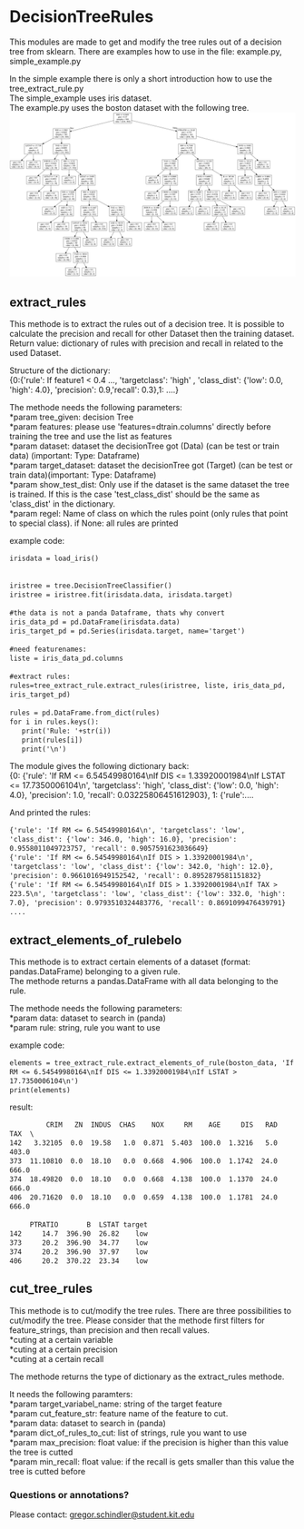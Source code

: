 # DecisionTreeRules
This modules are made to get and modify the tree rules out of a decision tree from sklearn.
There are examples how to use in the file: example.py, simple_example.py  

In the simple example there is only a short introduction how to use the tree_extract_rule.py   
The simple_example uses iris dataset.  
The example.py uses the boston dataset with the following tree.  
![Boston dataset tree](tree.png)

## extract_rules
This methode is to extract the rules out of a decision tree. It is possible to calculate the precision and recall for other Dataset then the training dataset.
Return value: dictionary of rules with precision and recall in related to the used Dataset.

Structure of the dictionary:  
    {0:{'rule': If feature1 < 0.4 ..., 'targetclass': 'high' , 'class_dist': {'low': 0.0, 'high': 4.0}, 'precision': 0.9,'recall': 0.3},1: ....}

The methode needs the following parameters:  
*param tree_given: decision Tree  
*param features: please use 'features=dtrain.columns' directly before training the tree and use the list as features  
*param dataset: dataset the decisionTree got (Data) (can be test or train data) (important: Type: Dataframe)  
*param target_dataset: dataset the decisionTree got (Target) (can be test or train data)(important: Type: Dataframe)  
*param show_test_dist: Only use if the dataset is the same dataset the tree is trained. If this is the case 'test_class_dist' should be the same as 'class_dist' in the dictionary.  
*param regel: Name of class on which the rules point (only rules that point to special class). if None: all rules are printed  

example code:  
    
    irisdata = load_iris()
    
    
    iristree = tree.DecisionTreeClassifier()
    iristree = iristree.fit(irisdata.data, irisdata.target)
    
    #the data is not a panda Dataframe, thats why convert
    iris_data_pd = pd.DataFrame(irisdata.data)
    iris_target_pd = pd.Series(irisdata.target, name='target')
    
    #need featurenames:
    liste = iris_data_pd.columns
    
    #extract rules:
    rules=tree_extract_rule.extract_rules(iristree, liste, iris_data_pd, iris_target_pd)
    
    rules = pd.DataFrame.from_dict(rules)
    for i in rules.keys():
       print('Rule: '+str(i))
       print(rules[i])
       print('\n')

The module gives the following dictionary back:  
    {0: {'rule': 'If RM <= 6.54549980164\nIf DIS <= 1.33920001984\nIf LSTAT <= 17.7350006104\n', 'targetclass': 'high', 'class_dist': {'low': 0.0, 'high': 4.0}, 'precision': 1.0, 'recall': 0.03225806451612903}, 1: {'rule':....
    

And printed the rules:  

    {'rule': 'If RM <= 6.54549980164\n', 'targetclass': 'low', 'class_dist': {'low': 346.0, 'high': 16.0}, 'precision': 0.9558011049723757, 'recall': 0.9057591623036649}
    {'rule': 'If RM <= 6.54549980164\nIf DIS > 1.33920001984\n', 'targetclass': 'low', 'class_dist': {'low': 342.0, 'high': 12.0}, 'precision': 0.9661016949152542, 'recall': 0.8952879581151832}
    {'rule': 'If RM <= 6.54549980164\nIf DIS > 1.33920001984\nIf TAX > 223.5\n', 'targetclass': 'low', 'class_dist': {'low': 332.0, 'high': 7.0}, 'precision': 0.9793510324483776, 'recall': 0.8691099476439791}
    ....



## extract_elements_of_rulebelo
This methode is to extract certain elements of a dataset (format: pandas.DataFrame) belonging to a given rule.  
The methode returns a pandas.DataFrame with all data belonging to the rule.  

The methode needs the following parameters:  
*param data: dataset to search in (panda)  
*param rule: string, rule you want to use  


example code: 

    elements = tree_extract_rule.extract_elements_of_rule(boston_data, 'If RM <= 6.54549980164\nIf DIS <= 1.33920001984\nIf LSTAT > 17.7350006104\n')
    print(elements)


result:  

             CRIM   ZN  INDUS  CHAS    NOX     RM    AGE     DIS   RAD    TAX  \
    142   3.32105  0.0  19.58   1.0  0.871  5.403  100.0  1.3216   5.0  403.0   
    373  11.10810  0.0  18.10   0.0  0.668  4.906  100.0  1.1742  24.0  666.0   
    374  18.49820  0.0  18.10   0.0  0.668  4.138  100.0  1.1370  24.0  666.0   
    406  20.71620  0.0  18.10   0.0  0.659  4.138  100.0  1.1781  24.0  666.0   
    
         PTRATIO       B  LSTAT target  
    142     14.7  396.90  26.82    low  
    373     20.2  396.90  34.77    low  
    374     20.2  396.90  37.97    low  
    406     20.2  370.22  23.34    low 

## cut_tree_rules
This methode is to cut/modify the tree rules. There are three possibilities to cut/modify the tree. Please consider that the methode first filters for feature_strings, than precision and then recall values.  
*cuting at a certain variable  
*cuting at a certain precision  
*cuting at a certain recall  

The methode returns the type of dictionary as the extract_rules methode.  

It needs the following paramters:  
*param target_variabel_name: string of the target feature  
*param cut_feature_str: feature name of the feature to cut.  
*param data: dataset to search in (panda)  
*param dict_of_rules_to_cut: list of strings, rule you want to use  
*param max_precision: float value: if the precision is higher than this value the tree is cutted  
*param min_recall: float value: if the recall is gets smaller than this value the tree is cutted before  
    
### Questions or annotations?
Please contact: gregor.schindler@student.kit.edu


